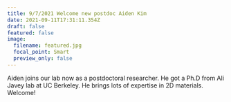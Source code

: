 ```yaml
---
title: 9/7/2021 Welcome new postdoc Aiden Kim
date: 2021-09-11T17:31:11.354Z
draft: false
featured: false
image:
  filename: featured.jpg
  focal_point: Smart
  preview_only: false
---
```

Aiden joins our lab now as a postdoctoral researcher. He got a Ph.D from Ali Javey lab at UC Berkeley. He brings lots of expertise in 2D materials. Welcome!